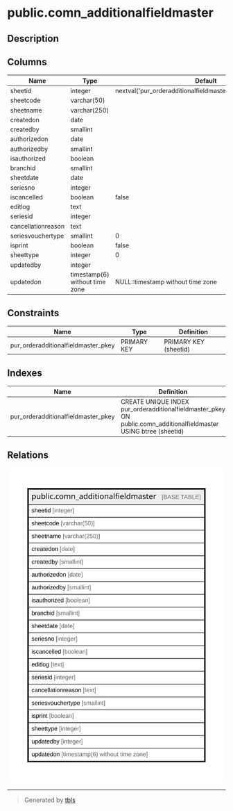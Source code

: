 # public.comn_additionalfieldmaster

## Description

## Columns

| Name | Type | Default | Nullable | Children | Parents | Comment |
| ---- | ---- | ------- | -------- | -------- | ------- | ------- |
| sheetid | integer | nextval('pur_orderadditionalfieldmaster_sheetid_seq'::regclass) | false |  |  |  |
| sheetcode | varchar(50) |  | true |  |  |  |
| sheetname | varchar(250) |  | true |  |  |  |
| createdon | date |  | true |  |  |  |
| createdby | smallint |  | true |  |  |  |
| authorizedon | date |  | true |  |  |  |
| authorizedby | smallint |  | true |  |  |  |
| isauthorized | boolean |  | true |  |  |  |
| branchid | smallint |  | true |  |  |  |
| sheetdate | date |  | false |  |  |  |
| seriesno | integer |  | true |  |  |  |
| iscancelled | boolean | false | true |  |  |  |
| editlog | text |  | true |  |  |  |
| seriesid | integer |  | true |  |  |  |
| cancellationreason | text |  | true |  |  |  |
| seriesvouchertype | smallint | 0 | true |  |  |  |
| isprint | boolean | false | true |  |  |  |
| sheettype | integer | 0 | true |  |  |  |
| updatedby | integer |  | true |  |  |  |
| updatedon | timestamp(6) without time zone | NULL::timestamp without time zone | true |  |  |  |

## Constraints

| Name | Type | Definition |
| ---- | ---- | ---------- |
| pur_orderadditionalfieldmaster_pkey | PRIMARY KEY | PRIMARY KEY (sheetid) |

## Indexes

| Name | Definition |
| ---- | ---------- |
| pur_orderadditionalfieldmaster_pkey | CREATE UNIQUE INDEX pur_orderadditionalfieldmaster_pkey ON public.comn_additionalfieldmaster USING btree (sheetid) |

## Relations

![er](public.comn_additionalfieldmaster.svg)

---

> Generated by [tbls](https://github.com/k1LoW/tbls)
